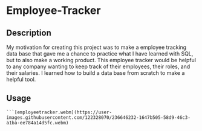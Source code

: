 # Employee-Tracker

## Description

My motivation for creating this project was to make a employee tracking data base that gave me a chance to practice what I have learned with SQL, but to also make a working product.
This employee tracker would be helpful to any company wanting to keep track of their employees, their roles, and their salaries.
I learned how to build a data base from scratch to make a helpful tool.



## Usage


    ```[employeetracker.webm](https://user-images.githubusercontent.com/122328070/236646232-1647b505-58d9-46c3-a1ba-ee784a14d5fc.webm)


